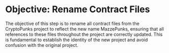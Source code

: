 # Objective: Rename Contract Files

The objective of this step is to rename all contract files from the CryptoPunks project to reflect the new name MazzePunks, ensuring that all references to these files throughout the project are correctly updated. This is fundamental to establish the identity of the new project and avoid confusion with the original project. 